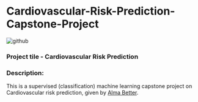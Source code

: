 # Cardiovascular-Risk-Prediction-Capstone-Project
![github](https://github.com/anasmalik081/Cardiovascular-Risk-Prediction-Capstone-Project/assets/84465546/5eba1d01-8e7a-44dd-b652-8b875736af26)
### Project tile - Cardiovascular Risk Prediction
### Description:
This is a supervised (classification) machine learning capstone project on Cardiovascular risk prediction, given by [Alma Better](https://www.almabetter.com/).
